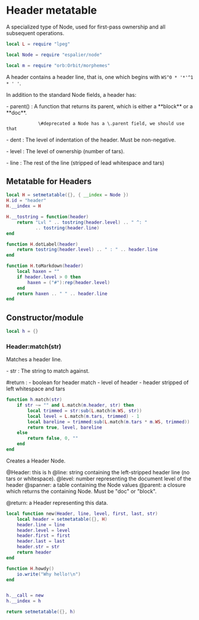# Header metatable

 A specialized type of Node, used for first\-pass ownership and
 all subsequent operations\.

```lua
local L = require "lpeg"

local Node = require "espalier/node"

local m = require "orb:Orbit/morphemes"
```


 A header contains a header line, that is, one which begins with
 `WS^0 * '*'^1 * ' '`\.

 In addition to the standard Node fields, a header has:

  \- parent\(\) :  A function that returns its parent, which is either a
                \*\*block\*\* or a \*\*doc\*\*\.

                \#deprecated a Node has a \.parent field, we should use that

  \-  dent :  The level of indentation of the header\. Must be non\-negative\.

  \-  level :  The level of ownership \(number of tars\)\.

  \- line :  The rest of the line \(stripped of lead whitespace and tars\)


## Metatable for Headers

```lua
local H = setmetatable({}, { __index = Node })
H.id = "header"
H.__index = H

H.__tostring = function(header)
    return "Lvl " .. tostring(header.level) .. " ^: "
           .. tostring(header.line)
end

function H.dotLabel(header)
    return tostring(header.level) .. " : " .. header.line
end

function H.toMarkdown(header)
    local haxen = ""
    if header.level > 0 then
        haxen = ("#"):rep(header.level)
    end
    return haxen .. " " .. header.line
end
```


## Constructor/module

```lua
local h = {}
```


### Header:match\(str\)

 Matches a header line\.

 \- str :  The string to match against\.

 \#return :
  \- boolean for header match
  \- level of header
  \- header stripped of left whitespace and tars


```lua
function h.match(str)
    if str ~= "" and L.match(m.header, str) then
        local trimmed = str:sub(L.match(m.WS, str))
        local level = L.match(m.tars, trimmed) - 1
        local bareline = trimmed:sub(L.match(m.tars * m.WS, trimmed))
        return true, level, bareline
    else
        return false, 0, ""
    end
end
```


 Creates a Header Node\.

 @Header: this is h
 @line: string containing the left\-stripped header line \(no tars or whitespace\)\.
 @level: number representing the document level of the header
 @spanner: a table containing the Node values
 @parent: a closure which returns the containing Node\. Must be "doc" or "block"\.

 @return: a Header representing this data\.


```lua
local function new(Header, line, level, first, last, str)
    local header = setmetatable({}, H)
    header.line = line
    header.level = level
    header.first = first
    header.last = last
    header.str = str
    return header
end

function H.howdy()
    io.write("Why hello!\n")
end


h.__call = new
h.__index = h

return setmetatable({}, h)
```
